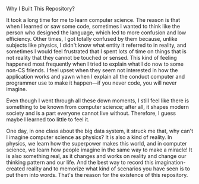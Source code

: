 Why I Built This Repository?

It took a long time for me to learn computer science. The reason is that when I learned or saw some code, sometimes I wanted to think like the person who designed the language, which led to more confusion and low efficiency. Other times, I got totally confused by them because, unlike subjects like physics, I didn't know what entity it referred to in reality, and sometimes I would feel frustrated that I spent lots of time on things that is not reality that they cannot be touched or sensed. This kind of feeling happened most frequently when I tried to explain what I do now to some non-CS friends. I feel upset when they seem not interested in how the application works and yawn when I explain all the conduct computer and programmer use to make it happen—if you never code, you will never imagine.

Even though I went through all these down moments, I still feel like there is something to be known from computer science; after all, it shapes modern society and is a part everyone cannot live without. Therefore, I guess maybe I learned too little to feel it.

One day, in one class about the big data system, it struck me that, why can't I imagine computer science as physics? It is also a kind of reality. In physics, we learn how the superpower makes this world, and in computer science, we learn how people imagine in the same way to make a miracle! It is also something real, as it changes and works on reality and change our thinking pattern and our life. And the best way to record this imagination-created reality and to memorize what kind of scenarios you have seen is to put them into words. That's the reason for the existence of this repository.
